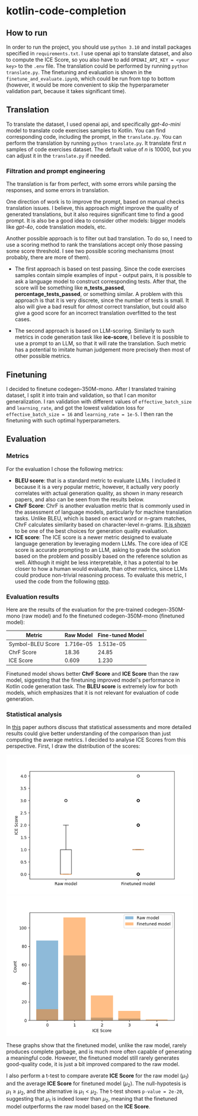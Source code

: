 # kotlin-code-completion

## How to run

In order to run the project, you should use `python 3.10` and install packages specified in `requirements.txt`. I use openai api to translate dataset, and also to compute the ICE Score, so you also have to add `OPENAI_API_KEY = <your key>` to the `.env` file. The translation could be performed by running ```python translate.py```. The finetuning and evaluation is shown in the ```finetune_and_evaluate.ipynb```, which could be run from top to bottom (however, it would be more convenient to skip the hyperparameter validation part, because it takes significant time).

## Translation

To translate the dataset, I used openai api, and specifically *gpt-4o-mini* model to translate code exercises samples to Kotlin. You can find corresponding code, including the prompt, in the ```translate.py```. You can perform the translation by running ```python translate.py```. It translate first $n$ samples of code exercises dataset. The default value of $n$ is 10000, but you can adjust it in the ```translate.py``` if needed.

### Filtration and prompt engineering

The translation is far from perfect, with some errors while parsing the responses, and some errors in translation.

One direction of work is to improve the prompt, based on manual checks translation issues. I believe, this approach might improve the quality of generated translations, but it also requires significant time to find a good prompt. It is also be a good idea to consider other models: bigger models like *gpt-4o*, code translation models, etc.

Another possible approach is to filter out bad translation. To do so, I need to use a scoring method to rank the translations accept only those passing some score threshold. I see two possible scoring mechanisms (most probably, there are more of them).

* The first approach is based on test passing. Since the code exercises samples contain simple examples of input - output pairs, it is possible to ask a language model to construct corresponding tests. After that, the score will be something like **n_tests_passed**, **percentage_tests_passed**, or something similar. A problem with this approach is that it is very discrete, since the number of tests is small. It also will give a bad result for *almost* correct translation, but could also give a good score for an incorrect translation overfitted to the test cases.

* The second approach is based on LLM-scoring. Similarly to such metrics in code generation task like **ice-score**, I believe it is possible to use a prompt to an LLM, so that it will rate the translation. Such metric has a potential to imitate human judgement more precisely then most of other possible metrics.

## Finetuning

I decided to finetune codegen-350M-mono. After I translated training dataset, I split it into train and validation, so that I can monitor generalization. I ran validation with different values of `effective_batch_size` and `learning_rate`, and got the lowest validation loss for `effective_batch_size = 16` and `learning_rate = 1e-5`. I then ran the finetuning with such optimal hyperparameters.

## Evaluation

### Metrics

For the evaluation I chose the following metrics:

* **BLEU score**: that is a standard metric to evaluate LLMs. I included it because it is a very popular metric, however, it actually very poorly correlates with actual generation quality, as shown in many research papers, and also can be seen from the results below.
* **ChrF Score**: ChrF is another evaluation metric that is commonly used in the assessment of language models, particularly for machine translation tasks. Unlike BLEU, which is based on exact word or n-gram matches, ChrF calculates similarity based on character-level n-grams. [It is shown](https://arxiv.org/pdf/2208.03133) to be one of the best choices for generation quality evaluation.
* **ICE score**: The ICE score is a newer metric designed to evaluate language generation by leveraging modern LLMs. The core idea of ICE score is accurate prompting to an LLM, asking to grade the solution based on the problem and possibly based on the reference solution as well. Although it might be less interpretable, it has a potential to be closer to how a human would evaluate, than other metrics, since LLMs could produce non-trivial reasoning process. To evaluate this metric, I used the code from the following [repo](https://github.com/terryyz/ice-score).

### Evaluation results

Here are the results of the evaluation for the pre-trained codegen-350M-mono (raw model) and fo the finetuned codegen-350M-mono (finetuned model):

| Metric            | Raw Model | Fine-tuned Model |
|-------------------|-----------|------------------|
| Symbol-BLEU Score | 1.716e-05 | 1.513e-05        |
| ChrF Score        | 18.36     | 24.85            |
| ICE Score         | 0.609     | 1.230            |

Finetuned model shows better **ChrF Score** and **ICE Score** than the raw model, siggesting that the finetuning improved model's performance in Kotlin code generation task. The **BLEU score** is extremely low for both models, which emphasizes that it is not relevant for evaluation of code generation.

### Statistical analysis

In [this](https://arxiv.org/pdf/2208.03133) paper authors discuss that statistical assessments and more detailed results could give better understanding of the comparison than just computing the average metrics. I decided to analyse ICE Scores from this perspective. First, I draw the distribution of the scores:

![ice-box](ice-score-box.png)
![ice-hist](ice-score-hist.png)

These graphs show that the finetuned model, unlike the raw model, rarely produces complete garbage, and is much more often capable of generating a meaningful code. However, the finetuned model still rarely generates good-quality code, it is just a bit improved compared to the raw model.

I also perform a t-test to compare averate **ICE Score** for the raw model ($\mu_1$) and the average **ICE Score** for finetuned model ($\mu_2$). The null-hypotesis is $\mu_1 \ge \mu_2$, and the alternative is $\mu_1 < \mu_2$. The t-test shows `p-value = 2e-20`, suggesting that $\mu_1$ is indeed lower than $\mu_2$, meaning that the finetuned model outperforms the raw model based on the **ICE Score**.
